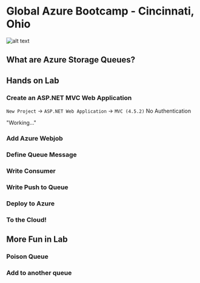 # Global Azure Bootcamp - Cincinnati, Ohio

![alt text](http://global.azurebootcamp.net/wp-content/uploads/2014/10/2016-logo-250x169.png)

## What are Azure Storage Queues?



## Hands on Lab
### Create an ASP.NET MVC Web Application

`New Project` -> `ASP.NET Web Application` -> `MVC (4.5.2)` No Authentication 

"Working..."

### Add Azure Webjob

### Define Queue Message

### Write Consumer

### Write Push to Queue

### Deploy to Azure

### To the Cloud!



## More Fun in Lab
### Poison Queue

### Add to another queue
